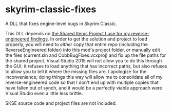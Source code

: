 # skyrim-classic-fixes
A DLL that fixes engine-level bugs in Skyrim Classic.

This DLL depends on [the Shared Items Project I use for my reverse-engineered findings](https://github.com/DavidJCobb/skyrim-classic-re). In order to get the solution and project to load properly, you will need to *either* copy that entire repo (incluidng the ReverseEngineered folder) into this mod's project folder, *or* manually edit the files (current.sln and CobbBugFixes.vcxproj) and fix up the file paths for the shared project. Visual Studio 2015 will not allow you to do this through the GUI; it refuses to load anything that has incorrect paths, but also refuses to allow you to tell it where the missing files are. I apologize for the inconvenience; doing things this way will allow me to consolidate all of my reverse-engineered code so that I don't end up with multiple copies that have fallen out of synch, and it would be a perfectly viable approach were Visual Studio even a little less brittle.

SKSE source code and project files are not included.
